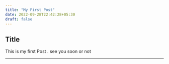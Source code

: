 ```yaml
---
title: "My First Post"
date: 2022-09-28T22:42:28+05:30
draft: false
---
```

## Title

This is my first Post . 
see you soon or not 

---